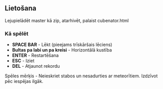 ## Lietošana

Lejupielādēt master kā zip, atarhivēt, palaist cubenator.html

### Kā spēlēt
- **SPACE BAR** - Lēkt (pieejams trīskāršais lēciens)
- **Bultas pa labi un pa kreisi** - Horizontālā kustība
- **ENTER** - Restartēšana
- **ESC** - Iziet
- **DEL** - Atjaunot rekordu

Spēles mērķis - Neieskriet stabos un nesadurties ar meteorītiem. Izdzīvot pēc iespējas ilgāk.
